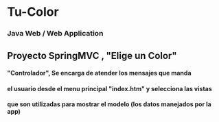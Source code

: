 # Tu-Color
### Java Web / Web Application
##  Proyecto SpringMVC , "Elige un Color"
 #### "Controlador", Se encarga de atender los mensajes que manda
 #### el usuario desde el menu principal "index.htm" y selecciona las vistas
 #### que son utilizadas para  mostrar el modelo (los datos manejados por la app)

